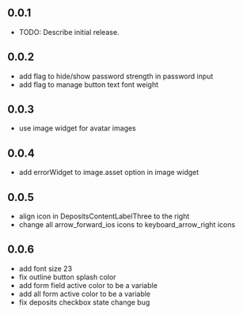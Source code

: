 ## 0.0.1

* TODO: Describe initial release.

## 0.0.2

* add flag to hide/show password strength in password input
* add flag to manage button text font weight

## 0.0.3

* use image widget for avatar images

## 0.0.4

* add errorWidget to image.asset option in image widget

## 0.0.5

* align icon in DepositsContentLabelThree to the right
* change all arrow_forward_ios icons to keyboard_arrow_right icons

## 0.0.6

* add font size 23
* fix outline button splash color
* add form field active color to be a variable
* add all form active color to be a variable
* fix deposits checkbox state change bug
